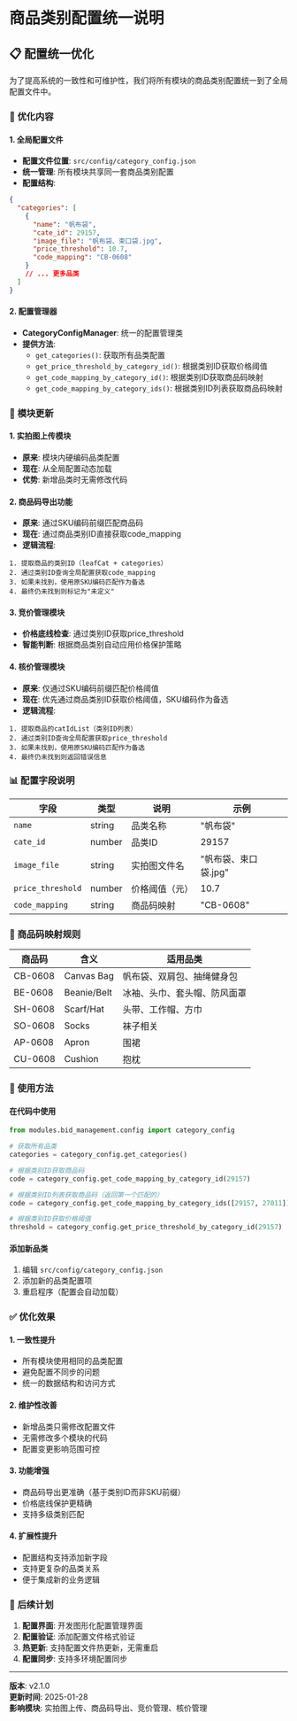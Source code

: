 # 商品类别配置统一说明

## 📋 **配置统一优化**

为了提高系统的一致性和可维护性，我们将所有模块的商品类别配置统一到了全局配置文件中。

### 🎯 **优化内容**

#### **1. 全局配置文件**
- **配置文件位置**: `src/config/category_config.json`
- **统一管理**: 所有模块共享同一套商品类别配置
- **配置结构**:
```json
{
  "categories": [
    {
      "name": "帆布袋",
      "cate_id": 29157,
      "image_file": "帆布袋、束口袋.jpg",
      "price_threshold": 10.7,
      "code_mapping": "CB-0608"
    }
    // ... 更多品类
  ]
}
```

#### **2. 配置管理器**
- **CategoryConfigManager**: 统一的配置管理类
- **提供方法**:
  - `get_categories()`: 获取所有品类配置
  - `get_price_threshold_by_category_id()`: 根据类别ID获取价格阈值
  - `get_code_mapping_by_category_id()`: 根据类别ID获取商品码映射
  - `get_code_mapping_by_category_ids()`: 根据类别ID列表获取商品码映射

### 🔄 **模块更新**

#### **1. 实拍图上传模块**
- **原来**: 模块内硬编码品类配置
- **现在**: 从全局配置动态加载
- **优势**: 新增品类时无需修改代码

#### **2. 商品码导出功能**
- **原来**: 通过SKU编码前缀匹配商品码
- **现在**: 通过商品类别ID直接获取code_mapping
- **逻辑流程**:
```
1. 提取商品的类别ID（leafCat + categories）
2. 通过类别ID查询全局配置获取code_mapping
3. 如果未找到，使用原SKU编码匹配作为备选
4. 最终仍未找到则标记为"未定义"
```

#### **3. 竞价管理模块**
- **价格底线检查**: 通过类别ID获取price_threshold
- **智能判断**: 根据商品类别自动应用价格保护策略

#### **4. 核价管理模块**
- **原来**: 仅通过SKU编码前缀匹配价格阈值
- **现在**: 优先通过商品类别ID获取价格阈值，SKU编码作为备选
- **逻辑流程**:
```
1. 提取商品的catIdList（类别ID列表）
2. 通过类别ID查询全局配置获取price_threshold
3. 如果未找到，使用原SKU编码匹配作为备选
4. 最终仍未找到则返回错误信息
```

### 📊 **配置字段说明**

| 字段 | 类型 | 说明 | 示例 |
|------|------|------|------|
| `name` | string | 品类名称 | "帆布袋" |
| `cate_id` | number | 品类ID | 29157 |
| `image_file` | string | 实拍图文件名 | "帆布袋、束口袋.jpg" |
| `price_threshold` | number | 价格阈值（元） | 10.7 |
| `code_mapping` | string | 商品码映射 | "CB-0608" |

### 🎨 **商品码映射规则**

| 商品码 | 含义 | 适用品类 |
|--------|------|----------|
| CB-0608 | Canvas Bag | 帆布袋、双肩包、抽绳健身包 |
| BE-0608 | Beanie/Belt | 冰袖、头巾、套头帽、防风面罩 |
| SH-0608 | Scarf/Hat | 头带、工作帽、方巾 |
| SO-0608 | Socks | 袜子相关 |
| AP-0608 | Apron | 围裙 |
| CU-0608 | Cushion | 抱枕 |

### 🔧 **使用方法**

#### **在代码中使用**
```python
from modules.bid_management.config import category_config

# 获取所有品类
categories = category_config.get_categories()

# 根据类别ID获取商品码
code = category_config.get_code_mapping_by_category_id(29157)

# 根据类别ID列表获取商品码（返回第一个匹配的）
code = category_config.get_code_mapping_by_category_ids([29157, 27011])

# 根据类别ID获取价格阈值
threshold = category_config.get_price_threshold_by_category_id(29157)
```

#### **添加新品类**
1. 编辑 `src/config/category_config.json`
2. 添加新的品类配置项
3. 重启程序（配置会自动加载）

### ✅ **优化效果**

#### **1. 一致性提升**
- 所有模块使用相同的品类配置
- 避免配置不同步的问题
- 统一的数据结构和访问方式

#### **2. 维护性改善**
- 新增品类只需修改配置文件
- 无需修改多个模块的代码
- 配置变更影响范围可控

#### **3. 功能增强**
- 商品码导出更准确（基于类别ID而非SKU前缀）
- 价格底线保护更精确
- 支持多级类别匹配

#### **4. 扩展性提升**
- 配置结构支持添加新字段
- 支持更复杂的品类关系
- 便于集成新的业务逻辑

### 🚀 **后续计划**

1. **配置界面**: 开发图形化配置管理界面
2. **配置验证**: 添加配置文件格式验证
3. **热更新**: 支持配置文件热更新，无需重启
4. **配置同步**: 支持多环境配置同步

---

**版本**: v2.1.0  
**更新时间**: 2025-01-28  
**影响模块**: 实拍图上传、商品码导出、竞价管理、核价管理
